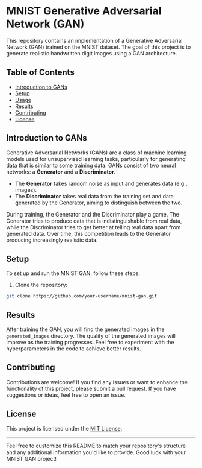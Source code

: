 # MNIST Generative Adversarial Network (GAN)

This repository contains an implementation of a Generative Adversarial Network (GAN) trained on the MNIST dataset. The goal of this project is to generate realistic handwritten digit images using a GAN architecture.

## Table of Contents

- [Introduction to GANs](#introduction-to-gans)
- [Setup](#setup)
- [Usage](#usage)
- [Results](#results)
- [Contributing](#contributing)
- [License](#license)

## Introduction to GANs

Generative Adversarial Networks (GANs) are a class of machine learning models used for unsupervised learning tasks, particularly for generating data that is similar to some training data. GANs consist of two neural networks: a **Generator** and a **Discriminator**.

- The **Generator** takes random noise as input and generates data (e.g., images).
- The **Discriminator** takes real data from the training set and data generated by the Generator, aiming to distinguish between the two.

During training, the Generator and the Discriminator play a game. The Generator tries to produce data that is indistinguishable from real data, while the Discriminator tries to get better at telling real data apart from generated data. Over time, this competition leads to the Generator producing increasingly realistic data.

## Setup

To set up and run the MNIST GAN, follow these steps:

1. Clone the repository:

```bash
git clone https://github.com/your-username/mnist-gan.git
````

## Results

After training the GAN, you will find the generated images in the `generated_images` directory. The quality of the generated images will improve as the training progresses. Feel free to experiment with the hyperparameters in the code to achieve better results.


## Contributing

Contributions are welcome! If you find any issues or want to enhance the functionality of this project, please submit a pull request. If you have suggestions or ideas, feel free to open an issue.

## License

This project is licensed under the [MIT License](LICENSE).

---

Feel free to customize this README to match your repository's structure and any additional information you'd like to provide. Good luck with your MNIST GAN project!
